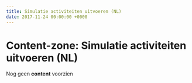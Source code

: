 ```yaml
---
title: Simulatie activiteiten uitvoeren (NL)
date: 2017-11-24 00:00:00 +0000
---
```

# Content-zone:  Simulatie activiteiten uitvoeren (NL)

Nog geen **content** voorzien